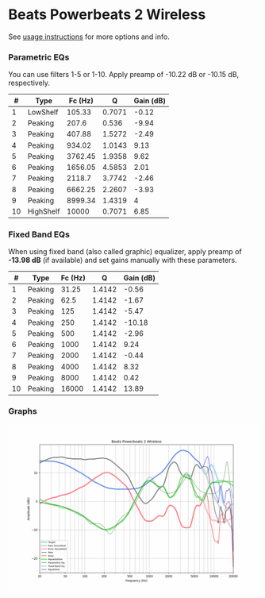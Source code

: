 # Beats Powerbeats 2 Wireless
See [usage instructions](https://github.com/jaakkopasanen/AutoEq#usage) for more options and info.

### Parametric EQs
You can use filters 1-5 or 1-10. Apply preamp of -10.22 dB or -10.15 dB, respectively.

|   # | Type      |   Fc (Hz) |      Q |   Gain (dB) |
|-----|-----------|-----------|--------|-------------|
|   1 | LowShelf  |    105.33 | 0.7071 |       -0.12 |
|   2 | Peaking   |    207.6  | 0.536  |       -9.94 |
|   3 | Peaking   |    407.88 | 1.5272 |       -2.49 |
|   4 | Peaking   |    934.02 | 1.0143 |        9.13 |
|   5 | Peaking   |   3762.45 | 1.9358 |        9.62 |
|   6 | Peaking   |   1656.05 | 4.5853 |        2.01 |
|   7 | Peaking   |   2118.7  | 3.7742 |       -2.46 |
|   8 | Peaking   |   6662.25 | 2.2607 |       -3.93 |
|   9 | Peaking   |   8999.34 | 1.4319 |        4    |
|  10 | HighShelf |  10000    | 0.7071 |        6.85 |

### Fixed Band EQs
When using fixed band (also called graphic) equalizer, apply preamp of **-13.98 dB** (if available) and set gains manually with these parameters.

|   # | Type    |   Fc (Hz) |      Q |   Gain (dB) |
|-----|---------|-----------|--------|-------------|
|   1 | Peaking |     31.25 | 1.4142 |       -0.56 |
|   2 | Peaking |     62.5  | 1.4142 |       -1.67 |
|   3 | Peaking |    125    | 1.4142 |       -5.47 |
|   4 | Peaking |    250    | 1.4142 |      -10.18 |
|   5 | Peaking |    500    | 1.4142 |       -2.96 |
|   6 | Peaking |   1000    | 1.4142 |        9.24 |
|   7 | Peaking |   2000    | 1.4142 |       -0.44 |
|   8 | Peaking |   4000    | 1.4142 |        8.32 |
|   9 | Peaking |   8000    | 1.4142 |        0.42 |
|  10 | Peaking |  16000    | 1.4142 |       13.89 |

### Graphs
![](./Beats%20Powerbeats%202%20Wireless.png)
